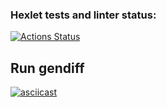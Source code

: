 ### Hexlet tests and linter status:
[![Actions Status](https://github.com/Alexandr221994/python-project-50/workflows/hexlet-check/badge.svg)](https://github.com/Alexandr221994/python-project-50/actions)

## Run gendiff
[![asciicast](https://asciinema.org/a/sSGtmhmM95tRpMatbDITRyBbB.svg)](https://asciinema.org/a/sSGtmhmM95tRpMatbDITRyBbB)

